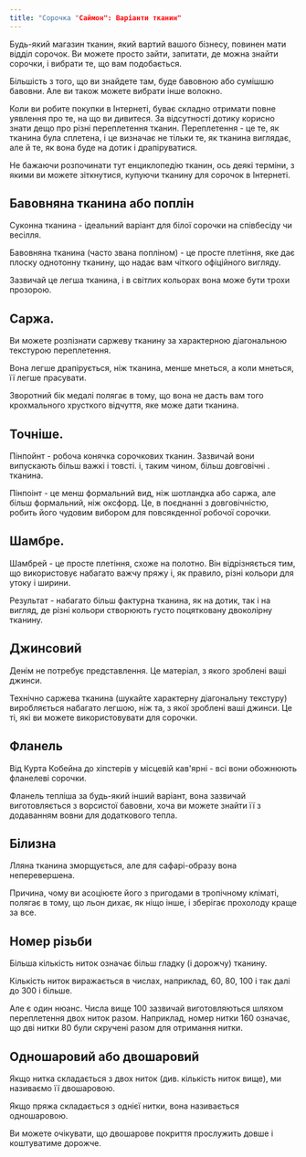 ```yaml
---
title: "Сорочка "Саймон": Варіанти тканин"
---
```


Будь-який магазин тканин, який вартий вашого бізнесу, повинен мати відділ сорочок. Ви можете просто зайти, запитати, де можна знайти сорочки, і вибрати те, що вам подобається.

Більшість з того, що ви знайдете там, буде бавовною або сумішшю бавовни. Але ви також можете вибрати інше волокно.

Коли ви робите покупки в Інтернеті, буває складно отримати повне уявлення про те, на що ви дивитеся. За відсутності дотику корисно знати дещо про різні переплетення тканин. Переплетення - це те, як тканина була сплетена, і це визначає не тільки те, як тканина виглядає, але й те, як вона буде на дотик і драпіруватися.

Не бажаючи розпочинати тут енциклопедію тканин, ось деякі терміни, з якими ви можете зіткнутися, купуючи тканину для сорочок в Інтернеті.

## Бавовняна тканина або поплін

Суконна тканина - ідеальний варіант для білої сорочки на співбесіду чи весілля.

Бавовняна тканина (часто звана попліном) - це просте плетіння, яке дає плоску однотонну тканину, що надає вам чіткого офіційного вигляду.

Зазвичай це легша тканина, і в світлих кольорах вона може бути трохи прозорою.

## Саржа.

Ви можете розпізнати саржеву тканину за характерною діагональною текстурою переплетення.

Вона легше драпірується, ніж тканина, менше мнеться, а коли мнеться, її легше прасувати.

Зворотний бік медалі полягає в тому, що вона не дасть вам того крохмального хрусткого відчуття, яке може дати тканина.

## Точніше.

Пінпойнт - робоча конячка сорочкових тканин. Зазвичай вони випускають більш важкі і товсті. і, таким чином, більш довговічні . тканина.

Пінпоінт - це менш формальний вид, ніж шотландка або саржа, але більш формальний, ніж оксфорд. Це, в поєднанні з довговічністю, робить його чудовим вибором для повсякденної робочої сорочки.

## Шамбре.

Шамбрей - це просте плетіння, схоже на полотно. Він відрізняється тим, що використовує набагато важчу пряжу і, як правило, різні кольори для утоку і ширини.

Результат - набагато більш фактурна тканина, як на дотик, так і на вигляд, де різні кольори створюють густо поцятковану двоколірну тканину.

## Джинсовий

Денім не потребує представлення. Це матеріал, з якого зроблені ваші джинси.

Технічно саржева тканина (шукайте характерну діагональну текстуру) виробляється набагато легшою, ніж та, з якої зроблені ваші джинси. Це ті, які ви можете використовувати для сорочки.

## Фланель

Від Курта Кобейна до хіпстерів у місцевій кав'ярні - всі вони обожнюють фланелеві сорочки.

Фланель тепліша за будь-який інший варіант, вона зазвичай виготовляється з ворсистої бавовни, хоча ви можете знайти її з додаванням вовни для додаткового тепла.

## Білизна

Лляна тканина зморщується, але для сафарі-образу вона неперевершена.

Причина, чому ви асоціюєте його з пригодами в тропічному кліматі, полягає в тому, що льон дихає, як ніщо інше, і зберігає прохолоду краще за все.

## Номер різьби

Більша кількість ниток означає більш гладку (і дорожчу) тканину.

Кількість ниток виражається в числах, наприклад, 60, 80, 100 і так далі до 300 і більше.

Але є один нюанс. Числа вище 100 зазвичай виготовляються шляхом переплетення двох ниток разом. Наприклад, номер нитки 160 означає, що дві нитки 80 були скручені разом для отримання нитки.

## Одношаровий або двошаровий

Якщо нитка складається з двох ниток (див. кількість ниток вище), ми називаємо її двошаровою.

Якщо пряжа складається з однієї нитки, вона називається одношаровою.

Ви можете очікувати, що двошарове покриття прослужить довше і коштуватиме дорожче.
